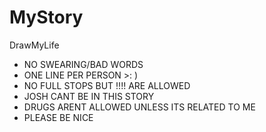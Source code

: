 # MyStory
DrawMyLife

- NO SWEARING/BAD WORDS
- ONE LINE PER PERSON >: )
- NO FULL STOPS BUT !!!! ARE ALLOWED
- JOSH CANT BE IN THIS STORY
- DRUGS ARENT ALLOWED UNLESS ITS RELATED TO ME
- PLEASE BE NICE
